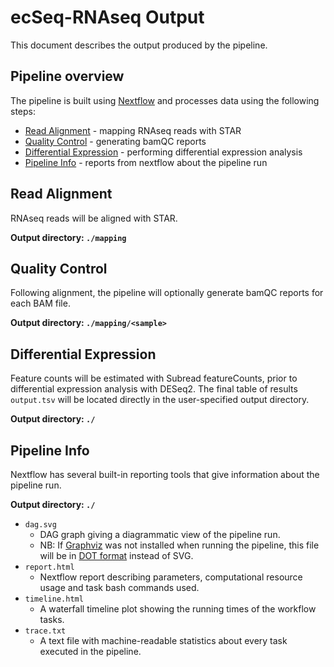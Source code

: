 # ecSeq-RNAseq Output
This document describes the output produced by the pipeline.

## Pipeline overview
The pipeline is built using [Nextflow](https://www.nextflow.io/) and processes data using the following steps:

* [Read Alignment](#read-alignment) - mapping RNAseq reads with STAR
* [Quality Control](#quality-control) - generating bamQC reports
* [Differential Expression](#differential-expression) - performing differential expression analysis
* [Pipeline Info](#pipeline-info) - reports from nextflow about the pipeline run


## Read Alignment
RNAseq reads will be aligned with STAR.

**Output directory: `./mapping`**


## Quality Control
Following alignment, the pipeline will optionally generate bamQC reports for each BAM file.

**Output directory: `./mapping/<sample>`**


## Differential Expression
Feature counts will be estimated with Subread featureCounts, prior to differential expression analysis with DESeq2. The final table of results `output.tsv` will be located directly in the user-specified output directory.

**Output directory: `./`**


## Pipeline Info
Nextflow has several built-in reporting tools that give information about the pipeline run.

**Output directory: `./`**

* `dag.svg`
  * DAG graph giving a diagrammatic view of the pipeline run.
  * NB: If [Graphviz](http://www.graphviz.org/) was not installed when running the pipeline, this file will be in [DOT format](http://www.graphviz.org/content/dot-language) instead of SVG.
* `report.html`
  * Nextflow report describing parameters, computational resource usage and task bash commands used.
* `timeline.html`
  * A waterfall timeline plot showing the running times of the workflow tasks.
* `trace.txt`
  * A text file with machine-readable statistics about every task executed in the pipeline.